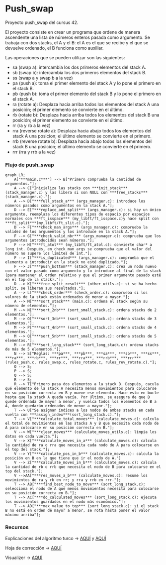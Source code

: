 # **Push_swap**
Proyecto push_swap del cursus 42.

El proyecto consiste en crear un programa que ordene de manera ascendente una lista de números enteros pasada como argumento. Se trabaja con dos stacks, el A y el B: el A es el que se recibe y el que se devuelve ordenado, el B funciona como auxiliar.

Las operaciones que se pueden utilizar son las siguientes:

- sa (swap a): intercambia los dos primeros elementos del stack A.
- sb (swap b): intercambia los dos primeros elementos del stack B.
- ss (swap a y swap b a la vez)
- pa (push a): toma el primer elemento del stack A y lo pone el primero en el stack B.
- pb (push b): toma el primer elemento del stack B y lo pone el primero en el stack A.
- ra (rotate a): Desplaza hacia arriba todos los elementos del stack A una posición; el primer elemento se convierte en el último.
- rb (rotate b): Desplaza hacia arriba todos los elementos del stack B una posición; el primer elemento se convierte en el último.
- rr (ra y rb a la vez)
- rra (reverse rotate a): Desplaza hacia abajo todos los elementos del stack A una posicion; el último elemento se convierte en el primero.
- rrb (reverse rotate b): Desplaza hacia abajo todos los elementos del stack B una posicion; el último elemento se convierte en el primero.
- rrr (rra y rrb a la vez)



### Flujo de push_swap

```mermaid
graph LR;
    A["***main.c***"] --> B["Primero comprueba la cantidad de argumentos."];
    A --> C["Inicializa las stacks con ***init_stack*** (stack_manager.c) y las libera si son NULL con ***free_stacks*** (stack_manager.c)."];
    A --> D["***full_stack_a*** (args_manager.c): introduce los números pasados como argumentos en la stack A."];
    D --> E["***replace_and_split*** (args_manager.c): si hay un único argumento, reemplaza los diferentes tipos de espacio por espacios normales con ***ft_isspace*** (my_libft/ft_isspace.c)y hace split con ***ft_split***(my_libft/ft_slit.c)."];
    D --> F["***check_man_args*** (args_manager.c): comprueba la validez de los argumentos y los introduce en la stack A."];
    F --> G["***check_valid_nbr*** (args_manager.c): comprueba que los argumentos introducidos sean números."];
    F --> H["***ft_atol*** (my_libft/ft_atol.c): convierte char* a long int. Después, en check_man_args se comprueba que el valor del número no supere los límites de int."];
    F --> I["***is_duplicated*** (args_manager.c): comprueba que el elemento a introducir en la stack no esté duplicado."];
    F --> J["***push_bottom*** (stack_manager.c): crea un nodo nuevo con el valor pasado como argumento y lo introduce al final de la stack (para mantener el orden relativo y que el primer argumento pasado esté en el top de la stack)."];
    D --> K["***free_split_result*** (other_utils.c): si se ha hecho split, se liberan sus resultados."];
    A --> L["***check_order*** (check_order.c): comprueba si los valores de la stack están ordenados de menor a mayor."];
    A --> M["***sort_stack*** (main.c): ordena el stack según su número de elementos."];
    M --> N["***sort_2nb*** (sort_small_stack.c): ordena stacks de 2 elementos."];
    M --> O["***sort_3nb*** (sort_small_stack.c): ordena stacks de 3 elementos."];
    M --> P["***sort_4nb*** (sort_small_stack.c): ordena stacks de 4 elementos."];
    M --> Q["***sort_5nb*** (sort_small_stack.c): ordena stacks de 5 elementos."];
    M --> R["***sort_long_stack*** (sort_long_stack.c): ordena stacks de más de 5 elementos."];
    N --> S["Reglas: ***pa***, ***pb***, ***sa***, ***sb***, ***ss***, ***ra***, ***rb***, ***rr***, ***rra***, ***rrb***, ***rrr*** (rules_push.c, rules_swap.c, rules_rotate.c, rules_rev_rotate.c)."];
    O --> S;
    P --> S;
    Q --> S;
    R --> S;
    R --> T["Primero pasa dos elementos a la stack B. Después, cacula qué elemento de la stack A necesita menos movimientos para colocarse en su posición correcta en B y mueve ese elemento. Hace esto en bucle hasta que la stack A queda vacía. Por último, se asegura de que B quede ordenada de mayor a menor, y vuelca todos los elementos de B a A, donde quedarán ordenados de menor a mayor."];
    T --> U["Se asignan índices a los nodos de ambas stacks en cada vuelta con ***assign_index***(sort_long_stack.c)."];
    T --> V["***calculate_total_moves*** (calculate_moves.c): calcula el total de movimientos en las stacks A y B que necesita cada nodo de A para colocarse en su posición correcta en B."];
    V --> W["***clear_moves*** (calculate_moves_utils.c): limpia los datos en cada vuelta."];
    V --> X["***calculate_moves_in_a*** (calculate_moves.c): calcula la cantidad de ra o rra que necesita cada nodo de A para colocarse en el top del stack."];
    V --> Y["***calculate_pos_in_b*** (calculate_moves.c): calcula la posición en B en la que tiene que ir el nodo de A."]
    V --> Z["***calculate_moves_in_b*** (calculate_moves.c): calcula la cantidad de rb o rrb que necesita el nodo de B para colocarse en el top del stack."];
    V -->AA["***res_moves_a_b*** (calculate_moves.c): resume los movimientos de ra y rb en rr; y rra y rrb en rrr."];
    T --> AB["***find_best_node_to_move*** (sort_long_stack.c): selecciona el nodo de A que menos movimientos necesita para colocarse en su posición correcta en B."];
    T --> AC["***do_calculated_moves*** (sort_long_stack.c): ejecuta los movimientos guardados en el nodo más económico."];
    T --> AD["***max_value_to_top*** (sort_long_stack.c): si el stack B no está en orden de mayor a menor, se rota hasta poner el valor máximo arriba"];
```

### Recursos
Explicaciones del algoritmo turco &rarr; [AQUÍ](https://medium.com/@jamierobertdawson/push-swap-the-least-amount-of-moves-with-two-stacks-d1e76a71789a) y [AQUÍ](https://medium.com/@ayogun/push-swap-c1f5d2d41e97)

Hoja de corrección &rarr; [AQUÍ](https://github.com/rizky/42-corrections/blob/master/push_swap.pdf)

Visualizer &rarr; [AQUÍ](https://github.com/o-reo/push_swap_visualizer)
